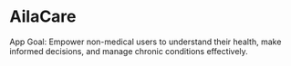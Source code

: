 # AilaCare
App Goal: Empower non-medical users to understand their health, make informed decisions, and manage chronic conditions effectively. 
